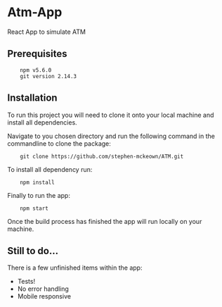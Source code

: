 # Atm-App

React App to simulate ATM


## Prerequisites

```
    npm v5.6.0
    git version 2.14.3
```

## Installation
To run this project you will need to clone it onto your local machine and install all dependencies.

Navigate to you chosen directory and run the following command in the commandline to clone the package:
```
    git clone https://github.com/stephen-mckeown/ATM.git
```

To install all dependency run:
```
    npm install
```

Finally to run the app:
```
    npm start
```
Once the build process has finished the app will run locally on your machine.


## Still to do...
There is a few unfinished items within the app:
* Tests!
* No error handling
* Mobile responsive
